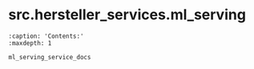 # src.hersteller_services.ml_serving
```{toctree}
:caption: 'Contents:'
:maxdepth: 1

ml_serving_service_docs
```
